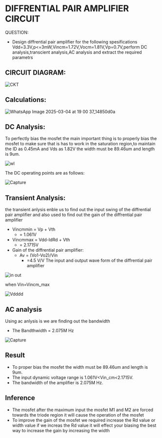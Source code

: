 # DIFFRENTIAL PAIR AMPLIFIER CIRCUIT
   QUESTION:
   - Design diffrential pair amplifier for the following spesifications Vdd=3.3V,p<=3mW,Vincm=1.72V,Vocm=1.81V,Vp=0.7V,perform DC analysis,transcient analysis,AC analysis and extract the required 
   parametrs

## CIRCUIT DIAGRAM:

![CKT](https://github.com/user-attachments/assets/ec518483-b0a0-4163-b628-21b4dde56f8f)

## Calculations:
![WhatsApp Image 2025-03-04 at 19 00 37_14850d0a](https://github.com/user-attachments/assets/ea831526-cf8d-48ed-9609-abcde37a6d7a)


## DC Analysis:

To perfectly bias the mosfet the main important thing is to properly bias the mosfet to make sure that is has to work in the saturation region,to maintain the ID as 0.45mA and Vds as 1.82V  the width must be 89.46um and length is 9um.

![wl](https://github.com/user-attachments/assets/e4a02964-756e-4bfd-8ac7-41dc5d3f12d3)

The DC operating points are as follows:

![Capture](https://github.com/user-attachments/assets/bd8f8c7a-0902-4aca-ba6b-b42d5ea46233)

## Transient Analysis:
the transient anlysis enble us to find out the input swing of the diffrential pair amplifier and also used to find out the gain of the diffrential pair amplifier 
   - Vincmmin = Vp + Vth
     - = 1.061V
   - Vincmmax = Vdd-IdRd + Vth
     - = 2.1715V
- Gain of the diffrential pair amplifier:
   - Av = (Vo1-Vo2)/Vin
     - =4.5 V/V 
The input and output wave form of the diffrential pair amplifier 

![in out](https://github.com/user-attachments/assets/86132609-e4a2-40a1-8560-01fcfb8f2e7d)

when Vin=Vincm_max

![Vdddd](https://github.com/user-attachments/assets/c542447a-9ffc-4f34-beb2-4a6d751171c3)

## AC analysis

Using  ac anlysis is we are finding out the bandwidth
- The Bandthwidth = 2.075M Hz

![Capture](https://github.com/user-attachments/assets/43b60445-072d-48f9-8c8f-15d9d2e768a4)

## Result 
- To proper bias the mosfet the width must be 89.46um and length is 9um.
- The input dynamic voltage range is  1.061V<Vin_cm<2.1715V.
- The bandwidth of the amplifier is 2.075M Hz.
## Inference
- The mosfet after the maximum input the mosfet M1 and M2 are forced towards the triode region it will cause the operation of the mosfet
- To improve the gain of the mosfet we required increase the Rd value or width value if we increas the Rd value it will effect your biasing the best way to increase the gain by increasing the width





  
